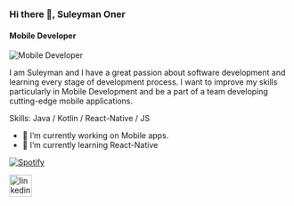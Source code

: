 ### Hi there 👋, Suleyman Oner
#### Mobile Developer
![Mobile Developer](https://c.tenor.com/l53qv3b1lhoAAAAd/silicon-valley-locked.gif)

I am Suleyman and I have a great passion about software development and learning every stage of development process. I want to improve my skills particularly in Mobile Development and be a part of a team developing cutting-edge mobile applications.

Skills: Java / Kotlin / React-Native / JS

- 🔭 I’m currently working on Mobile apps. 
- 🌱 I’m currently learning React-Native 

[![Spotify](https://suleymanoner.vercel.app/api/spotify)](https://open.spotify.com/user/qzwouju6lccb1ve54r3wq8hgu)

[<img src='https://cdn.jsdelivr.net/npm/simple-icons@3.0.1/icons/linkedin.svg' alt='linkedin' height='40'>](https://www.linkedin.com/in/suleymanoner/)  
